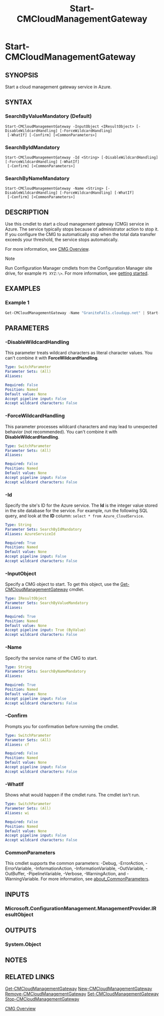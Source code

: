 ﻿---
description: Start a cloud management gateway service in Azure.
external help file: AdminUI.PS.HS.dll-Help.xml
Module Name: ConfigurationManager
ms.date: 11/20/2020
schema: 2.0.0
title: Start-CMCloudManagementGateway
---

# Start-CMCloudManagementGateway

## SYNOPSIS

Start a cloud management gateway service in Azure.

## SYNTAX

### SearchByValueMandatory (Default)
```
Start-CMCloudManagementGateway -InputObject <IResultObject> [-DisableWildcardHandling] [-ForceWildcardHandling]
 [-WhatIf] [-Confirm] [<CommonParameters>]
```

### SearchByIdMandatory
```
Start-CMCloudManagementGateway -Id <String> [-DisableWildcardHandling] [-ForceWildcardHandling] [-WhatIf]
 [-Confirm] [<CommonParameters>]
```

### SearchByNameMandatory
```
Start-CMCloudManagementGateway -Name <String> [-DisableWildcardHandling] [-ForceWildcardHandling] [-WhatIf]
 [-Confirm] [<CommonParameters>]
```

## DESCRIPTION

Use this cmdlet to start a cloud management gateway (CMG) service in Azure. The service typically stops because of administrator action to stop it. If you configure the CMG to automatically stop when the total data transfer exceeds your threshold, the service stops automatically.

For more information, see [CMG Overview](/mem/configmgr/core/clients/manage/cmg/overview).

> [!NOTE]
> Run Configuration Manager cmdlets from the Configuration Manager site drive, for example `PS XYZ:\>`. For more information, see [getting started](/powershell/sccm/overview).

## EXAMPLES

### Example 1

```powershell
Get-CMCloudManagementGateway -Name "GraniteFalls.cloudapp.net" | Start-CMCloudManagementGateway
```

## PARAMETERS

### -DisableWildcardHandling

This parameter treats wildcard characters as literal character values. You can't combine it with **ForceWildcardHandling**.

```yaml
Type: SwitchParameter
Parameter Sets: (All)
Aliases:

Required: False
Position: Named
Default value: None
Accept pipeline input: False
Accept wildcard characters: False
```

### -ForceWildcardHandling

This parameter processes wildcard characters and may lead to unexpected behavior (not recommended). You can't combine it with **DisableWildcardHandling**.

```yaml
Type: SwitchParameter
Parameter Sets: (All)
Aliases:

Required: False
Position: Named
Default value: None
Accept pipeline input: False
Accept wildcard characters: False
```

### -Id

Specify the site's ID for the Azure service. The **Id** is the integer value stored in the site database for the service. For example, run the following SQL query, and look at the **ID** column: `select * from Azure_CloudService`.

```yaml
Type: String
Parameter Sets: SearchByIdMandatory
Aliases: AzureServiceId

Required: True
Position: Named
Default value: None
Accept pipeline input: False
Accept wildcard characters: False
```

### -InputObject

Specify a CMG object to start. To get this object, use the [Get-CMCloudManagementGateway](Get-CMCloudManagementGateway.md) cmdlet.

```yaml
Type: IResultObject
Parameter Sets: SearchByValueMandatory
Aliases:

Required: True
Position: Named
Default value: None
Accept pipeline input: True (ByValue)
Accept wildcard characters: False
```

### -Name

Specify the service name of the CMG to start.

```yaml
Type: String
Parameter Sets: SearchByNameMandatory
Aliases:

Required: True
Position: Named
Default value: None
Accept pipeline input: False
Accept wildcard characters: False
```

### -Confirm

Prompts you for confirmation before running the cmdlet.

```yaml
Type: SwitchParameter
Parameter Sets: (All)
Aliases: cf

Required: False
Position: Named
Default value: None
Accept pipeline input: False
Accept wildcard characters: False
```

### -WhatIf

Shows what would happen if the cmdlet runs. The cmdlet isn't run.

```yaml
Type: SwitchParameter
Parameter Sets: (All)
Aliases: wi

Required: False
Position: Named
Default value: None
Accept pipeline input: False
Accept wildcard characters: False
```

### CommonParameters

This cmdlet supports the common parameters: -Debug, -ErrorAction, -ErrorVariable, -InformationAction, -InformationVariable, -OutVariable, -OutBuffer, -PipelineVariable, -Verbose, -WarningAction, and -WarningVariable. For more information, see [about_CommonParameters](http://go.microsoft.com/fwlink/?LinkID=113216).

## INPUTS

### Microsoft.ConfigurationManagement.ManagementProvider.IResultObject

## OUTPUTS

### System.Object

## NOTES

## RELATED LINKS

[Get-CMCloudManagementGateway](Get-CMCloudManagementGateway.md)
[New-CMCloudManagementGateway](New-CMCloudManagementGateway.md)
[Remove-CMCloudManagementGateway](Remove-CMCloudManagementGateway.md)
[Set-CMCloudManagementGateway](Set-CMCloudManagementGateway.md)
[Stop-CMCloudManagementGateway](Stop-CMCloudManagementGateway.md)

[CMG Overview](/mem/configmgr/core/clients/manage/cmg/overview)
